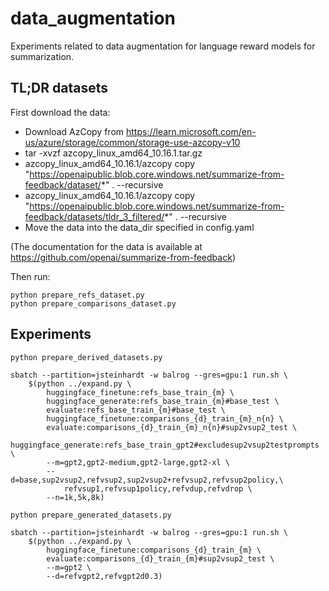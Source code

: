 # data_augmentation

Experiments related to data augmentation for language reward models for summarization.

## TL;DR datasets

First download the data:

* Download AzCopy from https://learn.microsoft.com/en-us/azure/storage/common/storage-use-azcopy-v10
* tar -xvzf azcopy_linux_amd64_10.16.1.tar.gz
* azcopy_linux_amd64_10.16.1/azcopy copy "https://openaipublic.blob.core.windows.net/summarize-from-feedback/dataset/*" . --recursive
* azcopy_linux_amd64_10.16.1/azcopy copy "https://openaipublic.blob.core.windows.net/summarize-from-feedback/datasets/tldr_3_filtered/*" . --recursive
* Move the data into the data_dir specified in config.yaml

(The documentation for the data is available at https://github.com/openai/summarize-from-feedback)

Then run:

```
python prepare_refs_dataset.py
python prepare_comparisons_dataset.py
```

## Experiments

```
python prepare_derived_datasets.py

sbatch --partition=jsteinhardt -w balrog --gres=gpu:1 run.sh \
	$(python ../expand.py \
		huggingface_finetune:refs_base_train_{m} \
		huggingface_generate:refs_base_train_{m}#base_test \
		evaluate:refs_base_train_{m}#base_test \
		huggingface_finetune:comparisons_{d}_train_{m}_n{n} \
		evaluate:comparisons_{d}_train_{m}_n{n}#sup2vsup2_test \
		huggingface_generate:refs_base_train_gpt2#excludesup2vsup2testprompts \
		--m=gpt2,gpt2-medium,gpt2-large,gpt2-xl \
		--d=base,sup2vsup2,refvsup2,sup2vsup2+refvsup2,refvsup2policy,\
			refvsup1,refvsup1policy,refvdup,refvdrop \
		--n=1k,5k,8k)

python prepare_generated_datasets.py

sbatch --partition=jsteinhardt -w balrog --gres=gpu:1 run.sh \
	$(python ../expand.py \
		huggingface_finetune:comparisons_{d}_train_{m} \
		evaluate:comparisons_{d}_train_{m}#sup2vsup2_test \
		--m=gpt2 \
		--d=refvgpt2,refvgpt2d0.3)
```